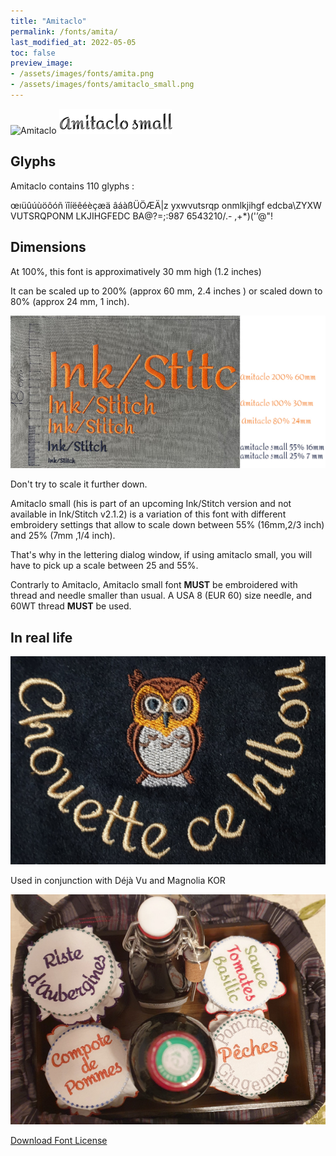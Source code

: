 ```yaml
---
title: "Amitaclo"
permalink: /fonts/amita/
last_modified_at: 2022-05-05
toc: false
preview_image: 
- /assets/images/fonts/amita.png
- /assets/images/fonts/amitaclo_small.png
---
```

![Amitaclo](/assets/images/fonts/amita.png)
![Amitaclo small](/assets/images/fonts/amitaclo_small.png)

## Glyphs
Amitaclo  contains 110 glyphs :
	
œıüûúùöôóñ
ïîíëêéèçæä
âáàßÜÖÆÄ|z
yxwvutsrqp
onmlkjihgf
edcba\ZYXW
VUTSRQPONM
LKJIHGFEDC
BA@?=;:987
6543210/.-
,+*)('’@"!




## Dimensions

At 100%, this font is approximatively 30 mm high (1.2 inches)

It can be scaled up to 200% (approx 60 mm, 2.4 inches ) or scaled down to 80% (approx 24  mm, 1 inch).

![Dimensions Amitaclo](/assets/images/fonts/Sizing/amitaclosizing.jpg)

Don't try to scale it further down. 

Amitaclo small (his is part of an upcoming Ink/Stitch version and not available in Ink/Stitch v2.1.2) is a variation of this font with different embroidery settings that allow to scale down between 55% (16mm,2/3 inch) and 25% (7mm ,1/4 inch). 

That's why in the lettering dialog window, if using amitaclo small, you will have to pick up a scale between 25 and 55%. 

Contrarly to Amitaclo, Amitaclo small font **MUST** be embroidered with thread and needle smaller than usual.
A USA 8 (EUR 60) size needle, and 60WT thread **MUST** be used.

## In real life

![Owl](/assets/images/fonts/amita3.jpg)

Used in conjunction with  Déjà Vu and  Magnolia KOR

![Jam](/assets/images/fonts/amitadejavumagnolia.jpg)

[Download Font License](https://github.com/inkstitch/inkstitch/tree/main/fonts/amitaclo/LICENSE)
